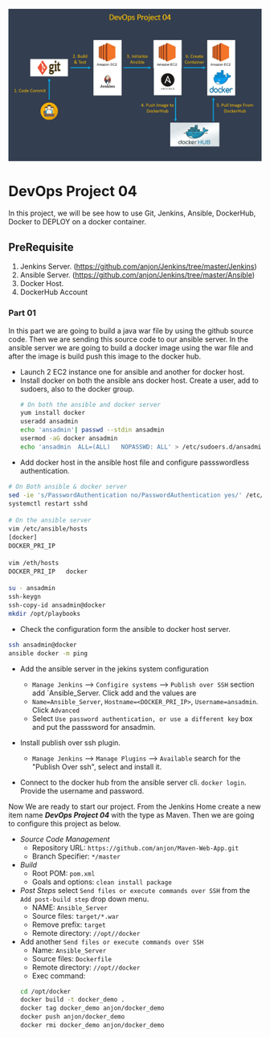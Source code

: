 ![DevOps Project-04](https://github.com/anjon/DevOps-Project/blob/master/devops-project-04.jpg)


# DevOps Project 04
In this project, we will be see how to use Git, Jenkins, Ansible, DockerHub, Docker to DEPLOY on a docker container.

## PreRequisite
1. Jenkins Server. (https://github.com/anjon/Jenkins/tree/master/Jenkins)
2. Ansible Server. (https://github.com/anjon/Jenkins/tree/master/Ansible)
3. Docker Host.
4. DockerHub Account

### Part 01
In this part we are going to build a java war file by using the github source code. Then we are sending this source code to our ansible server. In the ansible server we are going to build a docker image using the war file and after the image is build push this image to the docker hub.

- Launch 2 EC2 instance one for ansible and another for docker host. 
- Install docker on both the ansible ans docker host. Create a user, add to sudoers, also to the docker group.
  ```sh
  # On both the ansible and docker server
  yum install docker
  useradd ansadmin
  echo 'ansadmin'| passwd --stdin ansadmin
  usermod -aG docker ansadmin
  echo 'ansadmin  ALL=(ALL)   NOPASSWD: ALL' > /etc/sudoers.d/ansadmin
  ```
- Add docker host in the ansible host file and configure passswordless authentication.
```sh
# On Both ansible & docker server
sed -ie 's/PasswordAuthentication no/PasswordAuthentication yes/' /etc/ssh/sshd_config
systemctl restart sshd

# On the ansible server
vim /etc/ansible/hosts
[docker]
DOCKER_PRI_IP

vim /eth/hosts
DOCKER_PRI_IP   docker

su - ansadmin
ssh-keygn
ssh-copy-id ansadmin@docker
mkdir /opt/playbooks
```

- Check the configuration form the ansible to docker host server.
```sh
ssh ansadmin@docker
ansible docker -m ping
```

- Add the ansible server in the jekins system configuration
  - `Manage Jenkins` --> `Configire systems` --> `Publish over SSH` section add `Ansible_Server. Click add and the values are
  - `Name=Ansible_Server`, `Hostname=<DOCKER_PRI_IP>`, `Username=ansadmin`. Click `Advanced`   
  - Select `Use password authentication, or use a different key` box and put the passsword for ansadmin.
  
- Install publish over ssh plugin.
  - `Manage Jenkins` --> `Manage Plugins` --> `Available` search for the "Publish Over ssh", select and install it.

- Connect to the docker hub from the ansible server cli. `docker login`. Provide the username and password.

Now We are ready to start our project. From the Jenkins Home create a new item name ***DevOps Project 04*** with the type as Maven. Then we are going to configure this project as below.
- *Source Code Management*
  - Repository URL: `https://github.com/anjon/Maven-Web-App.git`
  - Branch Specifier: `*/master`
- *Build*
  - Root POM: `pom.xml`
  - Goals and options: `clean install package`
- *Post Steps*  select `Send files or execute commands over SSH` from the `Add post-build step` drop down menu. 
  - NAME: `Ansible_Server`
  - Source files: `target/*.war`
  - Remove prefix: `target`
  - Remote directory: `//opt//docker`
- Add another `Send files or execute commands over SSH`
  - Name: `Ansible_Server`
  - Source files: `Dockerfile`
  - Remote directory: `//opt//docker`
  - Exec command: 
  ```sh
  cd /opt/docker
  docker build -t docker_demo .
  docker tag docker_demo anjon/docker_demo
  docker push anjon/docker_demo
  docker rmi docker_demo anjon/docker_demo
  ```
